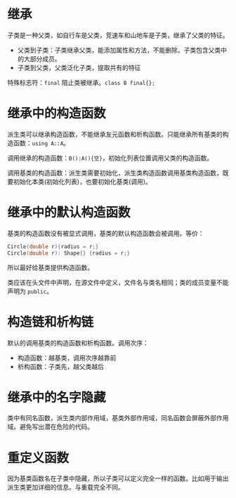 # 继承

子类是一种父类，如自行车是父类，竞速车和山地车是子类，继承了父类的特征。
- 父类到子类：子类继承父类，能添加属性和方法，不能删除。子类包含父类中的大部分成员。
- 子类到父类，父类泛化子类，提取共有的特征

特殊标志符：`final` 阻止类被继承。`class B final{};`

# 继承中的构造函数

派生类可以继承构造函数，不能继承友元函数和析构函数。只能继承所有基类的构造函数：`using A::A`。

调用继承的构造函数：`B():A(){空}`，初始化列表位置调用父类的构造函数。

调用基类的构造函数：派生类需要初始化，派生类构造函数调用基类构造函数，既要初始化本类(初始化列表)，也要初始化基类(调用)。

# 继承中的默认构造函数

基类的构造函数没有被显式调用，基类的默认构造函数会被调用。等价：
```C++
Circle(double r){radius = r;}
Circle(double r): Shape{} {radius = r;}
```
所以最好给基类提供构造函数。

类应该在头文件中声明，在源文件中定义，文件名与类名相同；类的成员变量不能声明为 `public`。

# 构造链和析构链

默认的调用基类的构造函数和析构函数。调用次序：

- 构造函数：越基类，调用次序越靠前
- 析构函数：子类先，越父类越后

# 继承中的名字隐藏

类中有同名函数，派生类内部作用域，基类外部作用域，同名函数会屏蔽外部作用域。避免写出潜在危险的代码。

# 重定义函数

因为基类函数名在子类中隐藏，所以子类可以定义完全一样的函数。比如用于输出派生类更加详细的信息。与重载完全不同。